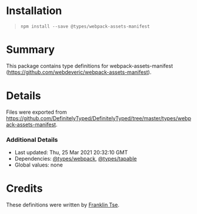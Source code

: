 # Installation
> `npm install --save @types/webpack-assets-manifest`

# Summary
This package contains type definitions for webpack-assets-manifest (https://github.com/webdeveric/webpack-assets-manifest).

# Details
Files were exported from https://github.com/DefinitelyTyped/DefinitelyTyped/tree/master/types/webpack-assets-manifest.

### Additional Details
 * Last updated: Thu, 25 Mar 2021 20:32:10 GMT
 * Dependencies: [@types/webpack](https://npmjs.com/package/@types/webpack), [@types/tapable](https://npmjs.com/package/@types/tapable)
 * Global values: none

# Credits
These definitions were written by [Franklin Tse](https://github.com/FranklinWhale).
